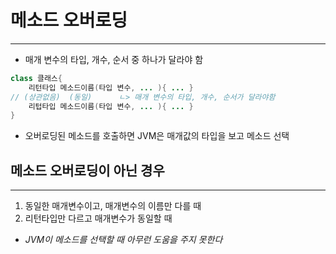 # 메소드 오버로딩
---
- 매개 변수의 타입, 개수, 순서 중 하나가 달라야 함
```java
class 클래스{
	리턴타입 메소드이름(타입 변수, ... ){ ... }
// (상관없음)  (동일)      ㄴ> 매개 변수의 타입, 개수, 순서가 달라야함
	리텁타입 메소드이름(타입 변수, ... ){ ... }
}
```
- 오버로딩된 메소드를 호출하면 JVM은 매개값의 타입을 보고 메소드 선택

## 메소드 오버로딩이 아닌 경우
---
1. 동일한 매개변수이고, 매개변수의 이름만 다를 때
2. 리턴타입만 다르고 매개변수가 동일할 때
- *JVM이 메소드를 선택할 때 아무런 도움을 주지 못한다*
